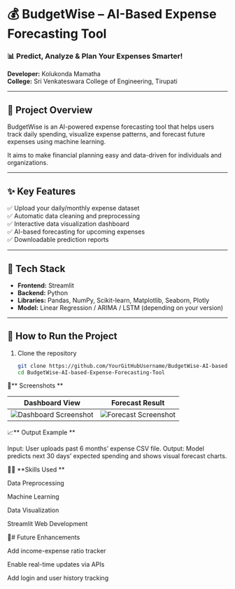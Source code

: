 # 💰 BudgetWise – AI-Based Expense Forecasting Tool

### 📊 Predict, Analyze & Plan Your Expenses Smarter!

**Developer:** Kolukonda Mamatha  
**College:** Sri Venkateswara College of Engineering, Tirupati  

---

## 🧠 Project Overview
BudgetWise is an AI-powered expense forecasting tool that helps users track daily spending, visualize expense patterns, and forecast future expenses using machine learning.

It aims to make financial planning easy and data-driven for individuals and organizations.

---

## ✨ Key Features
✅ Upload your daily/monthly expense dataset  
✅ Automatic data cleaning and preprocessing  
✅ Interactive data visualization dashboard  
✅ AI-based forecasting for upcoming expenses  
✅ Downloadable prediction reports  

---

## 🧰 Tech Stack
- **Frontend:** Streamlit  
- **Backend:** Python  
- **Libraries:** Pandas, NumPy, Scikit-learn, Matplotlib, Seaborn, Plotly  
- **Model:** Linear Regression / ARIMA / LSTM (depending on your version)  

---
## 🚀 How to Run the Project
1. Clone the repository  
   ```bash
   git clone https://github.com/YourGitHubUsername/BudgetWise-AI-based-Expense-Forecasting-Tool.git
   cd BudgetWise-AI-based-Expense-Forecasting-Tool
📸** Screenshots
**
   
| Dashboard View                                     | Forecast Result                                  |
| -------------------------------------------------- | ------------------------------------------------ |
| ![Dashboard Screenshot](screenshots/dashboard.png) | ![Forecast Screenshot](screenshots/forecast.png) |


📈** Output Example **

Input: User uploads past 6 months’ expense CSV file.
Output: Model predicts next 30 days’ expected spending and shows visual forecast charts.

🧑‍💻 **Skills Used
**

Data Preprocessing

Machine Learning

Data Visualization

Streamlit Web Development

🏁# Future Enhancements

Add income-expense ratio tracker

Enable real-time updates via APIs

Add login and user history tracking

